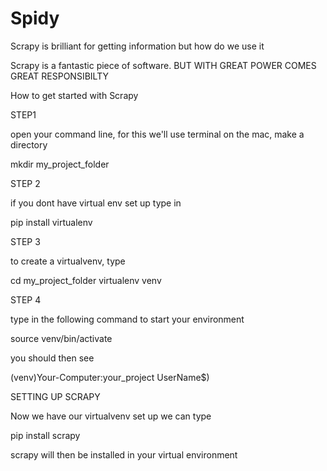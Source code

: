 # Spidy
Scrapy is brilliant for getting information but how do we use it

Scrapy is a fantastic piece of software. BUT WITH GREAT POWER COMES GREAT RESPONSIBILTY

How to get started with Scrapy

STEP1

open your command line, for this we'll use terminal on the mac, make a directory

mkdir my_project_folder

STEP 2

if you dont have virtual env set up type in 

pip install virtualenv

STEP 3

to create a virtualvenv, type

cd my_project_folder
virtualenv venv

STEP 4

type in the following command to start your environment

source venv/bin/activate

you should then see

(venv)Your-Computer:your_project UserName$) 

SETTING UP SCRAPY

Now we have our virtualvenv set up we can type

pip install scrapy

scrapy will then be installed in your virtual environment

